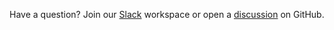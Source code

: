 Have a question? Join our [Slack](https://join.slack.com/t/lupa-space/shared_invite/zt-1kyuehmaq-Dbut6qMpKak~SHx1DmZTEQ) workspace or open a [discussion](https://github.com/epsagon/lupa/discussions/new) on GitHub.
